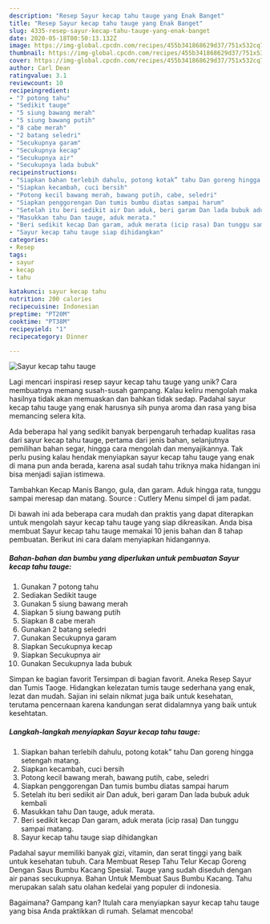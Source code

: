 ```yaml
---
description: "Resep Sayur kecap tahu tauge yang Enak Banget"
title: "Resep Sayur kecap tahu tauge yang Enak Banget"
slug: 4335-resep-sayur-kecap-tahu-tauge-yang-enak-banget
date: 2020-05-18T00:50:13.132Z
image: https://img-global.cpcdn.com/recipes/455b341868629d37/751x532cq70/sayur-kecap-tahu-tauge-foto-resep-utama.jpg
thumbnail: https://img-global.cpcdn.com/recipes/455b341868629d37/751x532cq70/sayur-kecap-tahu-tauge-foto-resep-utama.jpg
cover: https://img-global.cpcdn.com/recipes/455b341868629d37/751x532cq70/sayur-kecap-tahu-tauge-foto-resep-utama.jpg
author: Carl Dean
ratingvalue: 3.1
reviewcount: 10
recipeingredient:
- "7 potong tahu"
- "Sedikit tauge"
- "5 siung bawang merah"
- "5 siung bawang putih"
- "8 cabe merah"
- "2 batang seledri"
- "Secukupnya garam"
- "Secukupnya kecap"
- "Secukupnya air"
- "Secukupnya lada bubuk"
recipeinstructions:
- "Siapkan bahan terlebih dahulu, potong kotak” tahu Dan goreng hingga setengah matang."
- "Siapkan kecambah, cuci bersih"
- "Potong kecil bawang merah, bawang putih, cabe, seledri"
- "Siapkan penggorengan Dan tumis bumbu diatas sampai harum"
- "Setelah itu beri sedikit air Dan aduk, beri garam Dan lada bubuk aduk kembali"
- "Masukkan tahu Dan tauge, aduk merata."
- "Beri sedikit kecap Dan garam, aduk merata (icip rasa) Dan tunggu sampai matang."
- "Sayur kecap tahu tauge siap dihidangkan"
categories:
- Resep
tags:
- sayur
- kecap
- tahu

katakunci: sayur kecap tahu 
nutrition: 200 calories
recipecuisine: Indonesian
preptime: "PT20M"
cooktime: "PT38M"
recipeyield: "1"
recipecategory: Dinner

---
```



![Sayur kecap tahu tauge](https://img-global.cpcdn.com/recipes/455b341868629d37/751x532cq70/sayur-kecap-tahu-tauge-foto-resep-utama.jpg)

Lagi mencari inspirasi resep sayur kecap tahu tauge yang unik? Cara membuatnya memang susah-susah gampang. Kalau keliru mengolah maka hasilnya tidak akan memuaskan dan bahkan tidak sedap. Padahal sayur kecap tahu tauge yang enak harusnya sih punya aroma dan rasa yang bisa memancing selera kita.

Ada beberapa hal yang sedikit banyak berpengaruh terhadap kualitas rasa dari sayur kecap tahu tauge, pertama dari jenis bahan, selanjutnya pemilihan bahan segar, hingga cara mengolah dan menyajikannya. Tak perlu pusing kalau hendak menyiapkan sayur kecap tahu tauge yang enak di mana pun anda berada, karena asal sudah tahu triknya maka hidangan ini bisa menjadi sajian istimewa.

Tambahkan Kecap Manis Bango, gula, dan garam. Aduk hingga rata, tunggu sampai meresap dan matang. Source : Cutlery Menu simpel di jam padat.


Di bawah ini ada beberapa cara mudah dan praktis yang dapat diterapkan untuk mengolah sayur kecap tahu tauge yang siap dikreasikan. Anda bisa membuat Sayur kecap tahu tauge memakai 10 jenis bahan dan 8 tahap pembuatan. Berikut ini cara dalam menyiapkan hidangannya.

<!--inarticleads1-->

##### Bahan-bahan dan bumbu yang diperlukan untuk pembuatan Sayur kecap tahu tauge:

1. Gunakan 7 potong tahu
1. Sediakan Sedikit tauge
1. Gunakan 5 siung bawang merah
1. Siapkan 5 siung bawang putih
1. Siapkan 8 cabe merah
1. Gunakan 2 batang seledri
1. Gunakan Secukupnya garam
1. Siapkan Secukupnya kecap
1. Siapkan Secukupnya air
1. Gunakan Secukupnya lada bubuk


Simpan ke bagian favorit Tersimpan di bagian favorit. Aneka Resep Sayur dan Tumis Taoge. Hidangkan kelezatan tumis tauge sederhana yang enak, lezat dan mudah. Sajian ini selain nikmat juga baik untuk kesehatan, terutama pencernaan karena kandungan serat didalamnya yang baik untuk kesehtatan. 

<!--inarticleads2-->

##### Langkah-langkah menyiapkan Sayur kecap tahu tauge:

1. Siapkan bahan terlebih dahulu, potong kotak” tahu Dan goreng hingga setengah matang.
1. Siapkan kecambah, cuci bersih
1. Potong kecil bawang merah, bawang putih, cabe, seledri
1. Siapkan penggorengan Dan tumis bumbu diatas sampai harum
1. Setelah itu beri sedikit air Dan aduk, beri garam Dan lada bubuk aduk kembali
1. Masukkan tahu Dan tauge, aduk merata.
1. Beri sedikit kecap Dan garam, aduk merata (icip rasa) Dan tunggu sampai matang.
1. Sayur kecap tahu tauge siap dihidangkan


Padahal sayur memiliki banyak gizi, vitamin, dan serat tinggi yang baik untuk kesehatan tubuh. Cara Membuat Resep Tahu Telur Kecap Goreng Dengan Saus Bumbu Kacang Spesial. Tauge yang sudah diseduh dengan air panas secukupnya. Bahan Untuk Membuat Saus Bumbu Kacang. Tahu merupakan salah satu olahan kedelai yang populer di indonesia. 

Bagaimana? Gampang kan? Itulah cara menyiapkan sayur kecap tahu tauge yang bisa Anda praktikkan di rumah. Selamat mencoba!
